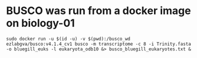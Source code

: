 # BUSCO was run from a docker image on biology-01
`sudo docker run -u $(id -u) -v $(pwd):/busco_wd ezlabgva/busco:v4.1.4_cv1 busco -m transcriptome -c 8 -i Trinity.fasta -o bluegill_euks -l eukaryota_odb10 &> busco_bluegill_eukaryotes.txt &`
